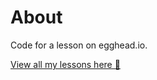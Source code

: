 # About

Code for a lesson on egghead.io.

[View all my lessons here 🌹](https://egghead.io/instructors/basarat-ali-syed/)
